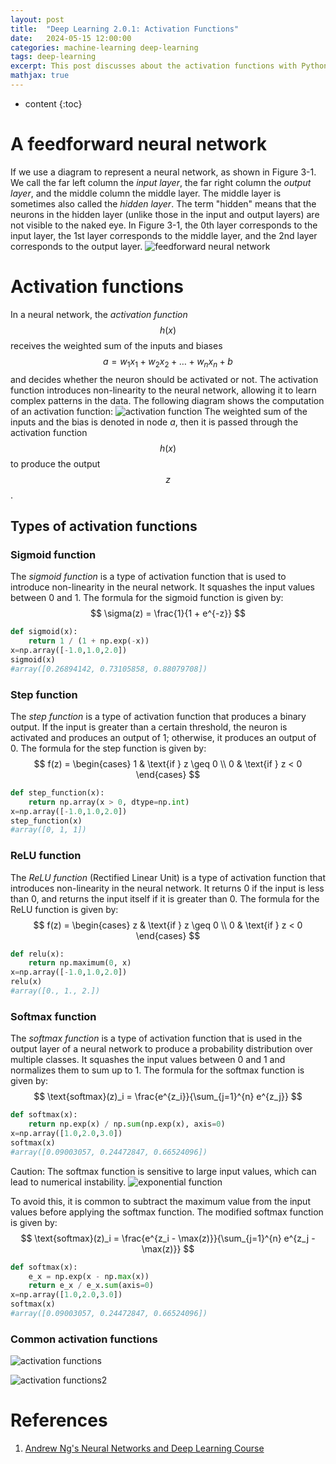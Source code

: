 ```yaml
---
layout: post
title:  "Deep Learning 2.0.1: Activation Functions"
date:   2024-05-15 12:00:00
categories: machine-learning deep-learning
tags: deep-learning
excerpt: This post discusses about the activation functions with Python implementations.
mathjax: true
---
```


* content
{:toc}


# A feedforward neural network
If we use a diagram to represent a neural network, as shown in Figure 3-1. 
We call the far left column the _input layer_, the far right column the _output layer_, and the middle column the middle layer. 
The middle layer is sometimes also called the _hidden layer_. The term "hidden" means that the neurons in the hidden layer (unlike those in the input and output layers) are not visible to the naked eye. 
In Figure 3-1, the 0th layer corresponds to the input layer, the 1st layer corresponds to the middle layer, and the 2nd layer corresponds to the output layer.
![feedforward neural network](/assets/images/deep_learning/200/neural-network-example.png)

# Activation functions
In a neural network, the _activation function_ $$ h(x) $$ receives the weighted sum of the inputs and biases $$ a = w_1x_1 + w_2x_2 + \ldots + w_nx_n + b$$ and decides whether the neuron should be activated or not. 
The activation function introduces non-linearity to the neural network, allowing it to learn complex patterns in the data. The following diagram shows the computation of an activation function:
![activation function](/assets/images/deep_learning/200/activation-func-compute.png)
The weighted sum of the inputs and the bias is denoted in node _a_, then it is passed through the activation function $$ h(x) $$ to produce the output $$ z $$.

## Types of activation functions

### Sigmoid function
The _sigmoid function_ is a type of activation function that is used to introduce non-linearity in the neural network. It squashes the input values between 0 and 1. The formula for the sigmoid function is given by:
$$ \sigma(z) = \frac{1}{1 + e^{-z}} $$

```python
def sigmoid(x):
    return 1 / (1 + np.exp(-x))
x=np.array([-1.0,1.0,2.0])
sigmoid(x) 
#array([0.26894142, 0.73105858, 0.88079708])
```

### Step function
The _step function_ is a type of activation function that produces a binary output. If the input is greater than a certain threshold, the neuron is activated and produces an output of 1; otherwise, it produces an output of 0. The formula for the step function is given by:
$$ f(z) = \begin{cases} 1 & \text{if } z \geq 0 \\ 0 & \text{if } z < 0 \end{cases} $$

```python   
def step_function(x):
    return np.array(x > 0, dtype=np.int)
x=np.array([-1.0,1.0,2.0])
step_function(x)
#array([0, 1, 1])
```

### ReLU function
The _ReLU function_ (Rectified Linear Unit) is a type of activation function that introduces non-linearity in the neural network. It returns 0 if the input is less than 0, and returns the input itself if it is greater than 0. The formula for the ReLU function is given by:
$$ f(z) = \begin{cases} z & \text{if } z \geq 0 \\ 0 & \text{if } z < 0 \end{cases} $$

```python
def relu(x):
    return np.maximum(0, x)
x=np.array([-1.0,1.0,2.0])
relu(x)
#array([0., 1., 2.])
```

### Softmax function
The _softmax function_ is a type of activation function that is used in the output layer of a neural network to produce a probability distribution over multiple classes. It squashes the input values between 0 and 1 and normalizes them to sum up to 1. The formula for the softmax function is given by:
$$ \text{softmax}(z)_i = \frac{e^{z_i}}{\sum_{j=1}^{n} e^{z_j}} $$

```python
def softmax(x):
    return np.exp(x) / np.sum(np.exp(x), axis=0)
x=np.array([1.0,2.0,3.0])
softmax(x)
#array([0.09003057, 0.24472847, 0.66524096])
```

Caution: The softmax function is sensitive to large input values, which can lead to numerical instability. 
![exponential function](/assets/images/deep_learning/200/exponentials.png)    

To avoid this, it is common to subtract the maximum value from the input values before applying the softmax function. The modified softmax function is given by:
$$ \text{softmax}(z)_i = \frac{e^{z_i - \max(z)}}{\sum_{j=1}^{n} e^{z_j - \max(z)}} $$

```python
def softmax(x):
    e_x = np.exp(x - np.max(x))
    return e_x / e_x.sum(axis=0)
x=np.array([1.0,2.0,3.0])
softmax(x)
#array([0.09003057, 0.24472847, 0.66524096])
```

### Common activation functions
![activation functions](/assets/images/deep_learning/200/activation-functions.png)

![activation functions2](/assets/images/deep_learning/200/activation_functions_andrew_ng.png)


# References
1. [Andrew Ng's Neural Networks and Deep Learning Course](https://www.coursera.org/learn/neural-networks-deep-learning)